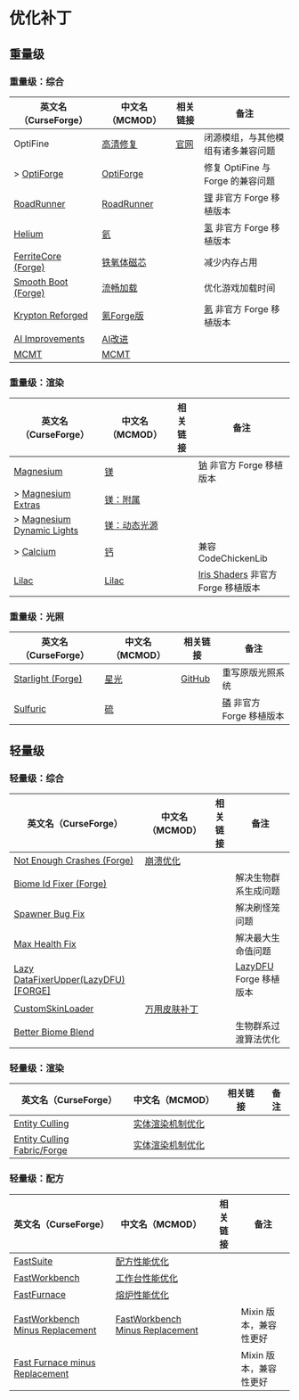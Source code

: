 # 优化补丁

## 重量级

### 重量级：综合

| 英文名（CurseForge）                                                                  | 中文名（MCMOD）                                    | 相关链接                          | 备注                                                             |
| ------------------------------------------------------------------------------------- | -------------------------------------------------- | --------------------------------- | ---------------------------------------------------------------- |
| OptiFine                                                                              | [高清修复](https://www.mcmod.cn/class/36.html)     | [官网](https://optifine.net/home) | 闭源模组，与其他模组有诸多兼容问题                               |
| > [OptiForge](https://www.curseforge.com/minecraft/mc-mods/optiforge)                 | [OptiForge](https://www.mcmod.cn/class/2395.html)  |                                   | 修复 OptiFine 与 Forge 的兼容问题                                |
| [RoadRunner](https://www.curseforge.com/minecraft/mc-mods/roadrunner)                 | [RoadRunner](https://www.mcmod.cn/class/4852.html) |                                   | [锂](https://www.mcmod.cn/class/2292.html) 非官方 Forge 移植版本 |
| [HeIium](https://www.curseforge.com/minecraft/mc-mods/hydrogen-reforged)              | [氦](https://www.mcmod.cn/class/4900.html)         |                                   | [氢](https://www.mcmod.cn/class/3406.html) 非官方 Forge 移植版本 |
| [FerriteCore (Forge)](https://www.curseforge.com/minecraft/mc-mods/ferritecore)       | [铁氧体磁芯](https://www.mcmod.cn/class/3888.html) |                                   | 减少内存占用                                                     |
| [Smooth Boot (Forge)](https://www.curseforge.com/minecraft/mc-mods/smooth-boot-forge) | [流畅加载](https://www.mcmod.cn/class/3422.html)   |                                   | 优化游戏加载时间                                                 |
| [Krypton Reforged](https://www.curseforge.com/minecraft/mc-mods/krypton-reforged)     | [氪Forge版](https://www.mcmod.cn/class/5146.html)  |                                   | [氪](https://www.mcmod.cn/class/3399.html) 非官方 Forge 移植版本 |
| [AI Improvements](https://www.curseforge.com/minecraft/mc-mods/ai-improvements)       | [AI改进](https://www.mcmod.cn/class/1480.html)     |                                   |                                                                  |
| [MCMT](https://www.curseforge.com/minecraft/mc-mods/mcmt-multithreading)              | [MCMT](https://www.mcmod.cn/class/3153.html)       |                                   |                                                                  |

### 重量级：渲染

| 英文名（CurseForge）                                                                              | 中文名（MCMOD）                                      | 相关链接 | 备注                                                                       |
| ------------------------------------------------------------------------------------------------- | ---------------------------------------------------- | -------- | -------------------------------------------------------------------------- |
| [Magnesium](https://www.curseforge.com/minecraft/mc-mods/sodium-reforged)                         | [镁](https://www.mcmod.cn/class/4898.html)           |          | [钠](https://www.mcmod.cn/class/2785.html) 非官方 Forge 移植版本           |
| > [Magnesium Extras](https://www.curseforge.com/minecraft/mc-mods/magnesium-extras)               | [镁：附属](https://www.mcmod.cn/class/5312.html)     |          |                                                                            |
| > [Magnesium Dynamic Lights](https://www.curseforge.com/minecraft/mc-mods/dynamiclights-reforged) | [镁：动态光源](https://www.mcmod.cn/class/5302.html) |          |                                                                            |
| > [Calcium](https://www.curseforge.com/minecraft/mc-mods/calcium)                                 | [钙](https://www.mcmod.cn/class/5212.html)           |          | 兼容 CodeChickenLib                                                        |
| [Lilac](https://www.curseforge.com/minecraft/mc-mods/iris-reforged)                               | [Lilac](https://www.mcmod.cn/class/5109.html)        |          | [Iris Shaders](https://www.mcmod.cn/class/3697.html) 非官方 Forge 移植版本 |

### 重量级：光照

| 英文名（CurseForge）                                                              | 中文名（MCMOD）                              | 相关链接                                                  | 备注                                                             |
| --------------------------------------------------------------------------------- | -------------------------------------------- | --------------------------------------------------------- | ---------------------------------------------------------------- |
| [Starlight (Forge)](https://www.curseforge.com/minecraft/mc-mods/starlight-forge) | [星光](https://www.mcmod.cn/class/3303.html) | [GitHub](https://github.com/Tuinity/Starlight/tree/forge) | 重写原版光照系统                                                 |
| [Sulfuric](https://www.curseforge.com/minecraft/mc-mods/phosphor-reforged)        | [硫](https://www.mcmod.cn/class/4899.html)   |                                                           | [磷](https://www.mcmod.cn/class/1766.html) 非官方 Forge 移植版本 |

## 轻量级

### 轻量级：综合

| 英文名（CurseForge）                                                                                | 中文名（MCMOD）                                     | 相关链接 | 备注                                                           |
| --------------------------------------------------------------------------------------------------- | --------------------------------------------------- | -------- | -------------------------------------------------------------- |
| [Not Enough Crashes (Forge)](https://www.curseforge.com/minecraft/mc-mods/not-enough-crashes-forge) | [崩溃优化](https://www.mcmod.cn/class/2441.html)    |          |                                                                |
| [Biome Id Fixer (Forge)](https://www.curseforge.com/minecraft/mc-mods/biome-id-fixer)               |                                                     |          | 解决生物群系生成问题                                           |
| [Spawner Bug Fix](https://www.curseforge.com/minecraft/mc-mods/spawner-fix)                         |                                                     |          | 解决刷怪笼问题                                                 |
| [Max Health Fix](https://www.curseforge.com/minecraft/mc-mods/max-health-fix)                       |                                                     |          | 解决最大生命值问题                                             |
| [Lazy DataFixerUpper(LazyDFU) [FORGE]](https://www.curseforge.com/minecraft/mc-mods/lazy-dfu-forge) |                                                     |          | [LazyDFU](https://www.mcmod.cn/class/3407.html) Forge 移植版本 |
| [CustomSkinLoader](https://www.curseforge.com/minecraft/mc-mods/customskinloader)                   | [万用皮肤补丁](https://www.mcmod.cn/class/883.html) |          |                                                                |
| [Better Biome Blend](https://www.curseforge.com/minecraft/mc-mods/better-biome-blend)               |                                                     |          | 生物群系过渡算法优化                                           |

### 轻量级：渲染

| 英文名（CurseForge）                                                                      | 中文名（MCMOD）                                          | 相关链接 | 备注 |
| ----------------------------------------------------------------------------------------- | -------------------------------------------------------- | -------- | ---- |
| [Entity Culling](https://www.curseforge.com/minecraft/mc-mods/entity-culling)             | [实体渲染机制优化](https://www.mcmod.cn/class/3058.html) |          |      |
| [Entity Culling Fabric/Forge](https://www.curseforge.com/minecraft/mc-mods/entityculling) | [实体渲染机制优化](https://www.mcmod.cn/class/3629.html) |          |      |

### 轻量级：配方

| 英文名（CurseForge）                                                                                            | 中文名（MCMOD）                                                         | 相关链接 | 备注                   |
| --------------------------------------------------------------------------------------------------------------- | ----------------------------------------------------------------------- | -------- | ---------------------- |
| [FastSuite](https://www.curseforge.com/minecraft/mc-mods/fastsuite)                                             | [配方性能优化](https://www.mcmod.cn/class/3822.html)                    |          |                        |
| [FastWorkbench](https://www.curseforge.com/minecraft/mc-mods/fastworkbench)                                     | [工作台性能优化](https://www.mcmod.cn/class/1486.html)                  |          |                        |
| [FastFurnace](https://www.curseforge.com/minecraft/mc-mods/fastfurnace)                                         | [熔炉性能优化](https://www.mcmod.cn/class/1485.html)                    |          |                        |
| [FastWorkbench Minus Replacement](https://www.curseforge.com/minecraft/mc-mods/fastworkbench-minus-replacement) | [FastWorkbench Minus Replacement](https://www.mcmod.cn/class/3723.html) |          | Mixin 版本，兼容性更好 |
| [Fast Furnace minus Replacement](https://www.curseforge.com/minecraft/mc-mods/fastfurnace-minus-replacement)    |                                                                         |          | Mixin 版本，兼容性更好 |
